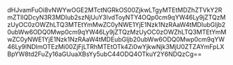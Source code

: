 dHJvamFuOi8vNWYwOGE2MTctNGRkOS00ZjkwLTgyMTEtMDZhZTVkY2RmZTllQDcyN3R3MDIub2szNjUuY3lvdToyNTY4OQp0cm9qYW46Ly9jZTQzMzUyOC0zOWZhLTQ3MTEtYmMwZC0yNWE1YjE1Nzk1NzRAaW4tMDIubGljb20ubWw6ODQ0Mwp0cm9qYW46Ly9jZTQzMzUyOC0zOWZhLTQ3MTEtYmMwZC0yNWE1YjE1Nzk1NzRAaW4tMDEubGljb20ubWw6ODQ0Mwp0cm9qYW46Ly9lNDlmOTEzMi00ZjFjLTRhMTEtOTk4Zi0wYjkwNjk3MjU0ZTZAYmFpLXBpYW8td2FuZy16aGUuaXBsYy5ubC44ODQ4OTkuY2Y6NDQzCg==
